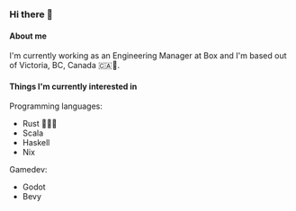 ### Hi there 👋

#### About me

I'm currently working as an Engineering Manager at Box and I'm based out of Victoria, BC, Canada 🇨🇦🌲.

#### Things I'm currently interested in

Programming languages:
- Rust 🦀🦀🦀
- Scala
- Haskell
- Nix

Gamedev:
- Godot
- Bevy
